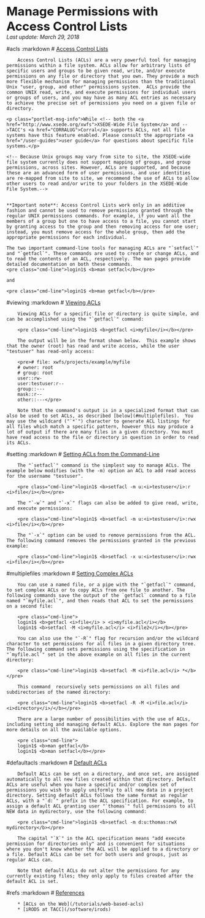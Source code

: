 <span style="font-size:225%; font-weight:bold;">Manage Permissions with Access Control Lists</span><br>
<i>Last update: March 29, 2018</i> 

#acls
	:markdown
		# [Access Control Lists](#acls)

		Access Control Lists (ACLs) are a very powerful tool for managing permissions within a file system. ACLs allow for arbitrary lists of specific users and groups to be given read, write, and/or execute permissions on any file or directory that you own. They provide a much more flexible mechanism for managing permissions than the traditional Unix "user, group, and other" permissions system.  ACLs provide the common UNIX read, write, and execute permissions for individual users or groups of users, and you may have as many ACL entries as necessary to achieve the precise set of permissions you need on a given file or directory. 

	<p class="portlet-msg-info">While <!-- both the <a href="http://www.xsede.org/xwfs">XSEDE-Wide File System</a> and -->TACC's <a href="CORRALUG">Corral</a> supports ACLs, not all file systems have this feature enabled. Please consult the appropriate <a href="/user-guides">user guide</a> for questions about specific file systems.</p>

	<!-- Because Unix groups may vary from site to site, the XSEDE-wide file system currently does not support mapping of groups, and group permissions, across sites. However, ACLs are supported, and because these are an advanced form of user permissions, and user identities are re-mapped from site to site, we recommend the use of ACLs to allow other users to read and/or write to your folders in the XSEDE-Wide File System.--> 


	**Important note**: Access Control Lists work only in an additive fashion and cannot be used to remove permissions granted through the regular UNIX permissions commands. For example, if you want all the members of a group but one to have access to a file, you cannot start by granting access to the group and then removing access for one user; instead, you must remove access for the whole group, then add the appropriate permissions for each individual. 

	The two important command-line tools for managing ACLs are "`setfacl`" and "`getfacl`". These commands are used to create or change ACLs, and to read the contents of an ACL, respectively. The man pages provide detailed documentation on both these commands. 
	<pre class="cmd-line">login1$ <b>man setfacl</b></pre>

	and

	<pre class="cmd-line">login1$ <b>man getfacl</b></pre>

#viewing
	:markdown
		# [Viewing ACLs](#viewing)

		Viewing ACLs for a specific file or directory is quite simple, and can be accomplished using the "`getfacl`" command:

		<pre class="cmd-line">login1$ <b>getfacl <i>myfile</i></b></pre>

		The output will be in the format shown below.  This example shows that the owner (root) has read and write access, while the user "testuser" has read-only access:

		<pre># file: xwfs/projects/example/myfile
		# owner: root
		# group: root
		user::rw-
		user:testuser:r--
		group::---
		mask::r--
		other::---</pre>

		Note that the command's output is in a specialized format that can also be used to set ACLs, as described [below](#multiplefiles).  You may use the wildcard ("`*`") character to generate ACL listings for all files which match a specific pattern, however this may produce a lot of output if there are many files in a given directory. You must have read access to the file or directory in question in order to read its ACLs.

#setting
	:markdown
		# [Setting ACLs from the Command-Line](#setting)

		The "`setfacl`" command is the simplest way to manage ACLs. The example below modifies (with the -m) option an ACL to add read access for the username "testuser". 

		<pre class="cmd-line">login1$ <b>setfacl -m u:<i>testuser</i>:r <i>file</i></b></pre>

		The "`-w`" and "`-x`" flags can also be added to give read, write, and execute permissions:

		<pre class="cmd-line">login1$ <b>setfacl -m u:<i>testuser</i>:rwx <i>file</i></b></pre>

		The "`-x`" option can be used to remove permissions from the ACL. The following command removes the permissions granted in the previous example:

		<pre class="cmd-line">login1$ <b>setfacl -x u:<i>testuser</i>:rwx <i>file</i></b></pre>


#multiplefiles
	:markdown
		# [Setting Complex ACLs](#multiplefiles)

		You can use a named file, or a pipe with the "`getfacl`" command, to set complex ACLs or to copy ACLs from one file to another. The following commands save the output of the `getfacl` command to a file named "`myfile.acl`", and then reads that ACL to set the permissions on a second file:

		<pre class="cmd-line">
		login1$ <b>getfacl <i>file</i> > <i>myfile.acl</i></b>
		login1$ <b>setfacl -M <i>myfile.acl</i> <i>file2</i></b></pre>

		You can also use the "`-R`" flag for recursion and/or the wildcard character to set permissions for all files in a given directory tree.  The following command sets permissions using the specification in "`myfile.acl`" set in the above example on all files in the current directory:

		<pre class="cmd-line">login1$ <b>setfacl -M <i>file.acl</i> *</b></pre>

		This command  recursively sets permissions on all files and subdirectories of the named directory:

		<pre class="cmd-line">login1$ <b>setfacl -R -M <i>file.acl</i> <i>directory</i>/</b></pre>

		There are a large number of possibilities with the use of ACLs, including setting and managing default ACLs. Explore the man pages for more details on all the available options.

		<pre class="cmd-line">
		login1$ <b>man getfacl</b>
		login1$ <b>man setfacl</b></pre>

#defaultacls
	:markdown
		# [Default ACLs](#defaultacls)

		Default ACLs can be set on a directory, and once set, are assigned automatically to all new files created within that directory. Default ACLs are useful when you have a specific and/or complex set of permissions you wish to apply uniformly to all new data in a project directory. Setting default ACLs follows the same format as regular ACLs, with a "`d:`" prefix in the ACL specification. For example, to assign a default ACL granting user "`thomas`" full permissions to all NEW data in mydirectory, use the following command:

		<pre class="cmd-line">login1$ <b>setfacl -m d:u:thomas:rwX mydirectory</b></pre>

		The capital "`X`" in the ACL specification means "add execute permission for directories only" and is convenient for situations where you don't know whether the ACL will be applied to a directory or a file. Default ACLs can be set for both users and groups, just as regular ACLs can.

		Note that default ACLs do not alter the permissions for any currently existing files; they only apply to files created after the default ACL is set.


#refs
	:markdown
		# [References](#refs)

		* [ACLs on the Web](/tutorials/web-based-acls)
		* [iRODS at TACC](/software/irods)
